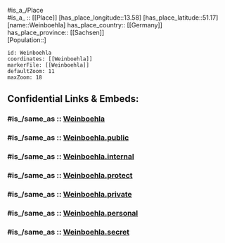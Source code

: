 ﻿---
confidential: public
isDeleted: false
location:
- 51.17
- 13.58
mapmarker: city
mapzoom:
- 7
- 12
SpocWebEntityId: 35503
tags:
- geo/City
type: City
---

#is_a_/Place  
#is_a_ :: [[Place]] 
[has_place_longitude::13.58] 
[has_place_latitude::51.17] 
[name::Weinboehla] 
has_place_country:: [[Germany]]  
has_place_province:: [[Sachsen]]  
[Population::] 



```leaflet
id: Weinboehla
coordinates: [[Weinboehla]] 
markerFile: [[Weinboehla]] 
defaultZoom: 11 
maxZoom: 18
```


## Confidential Links & Embeds: 

### #is_/same_as :: [Weinboehla](/_Standards/Earth/Continent/Europe/Europe~Central/Germany/Germany~East/Sachsen/counties~Sachsen/Meißen/cities~Meißen/Weinböhla/City/Weinboehla.md) 

### #is_/same_as :: [Weinboehla.public](/_public/Earth/Continent/Europe/Europe~Central/Germany/Germany~East/Sachsen/counties~Sachsen/Meißen/cities~Meißen/Weinböhla/City/Weinboehla.public.md) 

### #is_/same_as :: [Weinboehla.internal](/_internal/Earth/Continent/Europe/Europe~Central/Germany/Germany~East/Sachsen/counties~Sachsen/Meißen/cities~Meißen/Weinböhla/City/Weinboehla.internal.md) 

### #is_/same_as :: [Weinboehla.protect](/_protect/Earth/Continent/Europe/Europe~Central/Germany/Germany~East/Sachsen/counties~Sachsen/Meißen/cities~Meißen/Weinböhla/City/Weinboehla.protect.md) 

### #is_/same_as :: [Weinboehla.private](/_private/Earth/Continent/Europe/Europe~Central/Germany/Germany~East/Sachsen/counties~Sachsen/Meißen/cities~Meißen/Weinböhla/City/Weinboehla.private.md) 

### #is_/same_as :: [Weinboehla.personal](/_personal/Earth/Continent/Europe/Europe~Central/Germany/Germany~East/Sachsen/counties~Sachsen/Meißen/cities~Meißen/Weinböhla/City/Weinboehla.personal.md) 

### #is_/same_as :: [Weinboehla.secret](/_secret/Earth/Continent/Europe/Europe~Central/Germany/Germany~East/Sachsen/counties~Sachsen/Meißen/cities~Meißen/Weinböhla/City/Weinboehla.secret.md)

